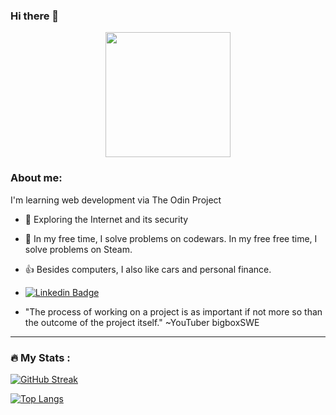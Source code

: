 ### Hi there 👋
<!--
**ticmyvom/ticmyvom** is a ✨ _special_ ✨ repository because its `README.md` (this file) appears on your GitHub profile.

Here are some ideas to get you started:

- 🔭 I’m currently working on ...
- 🌱 I’m currently learning ...
- 👯 I’m looking to collaborate on ...
- 🤔 I’m looking for help with ...
- 💬 Ask me about ...
- 📫 How to reach me: ...
- 😄 Pronouns: ...
- ⚡ Fun fact: ...
<div id="LinkedIn" align="center">
  <a href="https://www.linkedin.com/in/anh-ngo-na/">
    <img src="https://img.shields.io/badge/LinkedIn-blue?style=for-the-badge&logo=linkedin&logoColor=white" alt="LinkedIn Badge"/>
  </a>
</div>
<div id="views-counter" align="center">
  <img align="center" src="https://komarev.com/ghpvc/?username=ticmyvom&style=flat-square&color=blue" alt=""/>
</div>
<h2 align="center">
  Hi there 👋
</h2>
-->

<div id="header" align="center">
  <img src="https://media0.giphy.com/media/v1.Y2lkPTc5MGI3NjExaWFxNDVwNGxldnFuc2YybGtlM2N6cDkyMGk4Y3dmd3IzMWZtcGJmOCZlcD12MV9pbnRlcm5hbF9naWZfYnlfaWQmY3Q9Zw/qc5fbrb4qpupRA9r4o/giphy.gif" width="200"/>
</div>

### About me:
I'm learning web development via The Odin Project

- :seedling: Exploring the Internet and its security

- :thought_balloon: In my free time, I solve problems on codewars. In my free free time, I solve problems on Steam.

- 👍 Besides computers, I also like cars and personal finance.

- [![Linkedin Badge](https://img.shields.io/badge/-Anh-blue?style=flat&logo=Linkedin&logoColor=white)](https://www.linkedin.com/in/anh-ngo-na/)

- "The process of working on a project is as important if not more so than the outcome of the project itself." ~YouTuber bigboxSWE


---

### :fire: My Stats :
[![GitHub Streak](http://github-readme-streak-stats.herokuapp.com?user=ticmyvom&theme=dark&background=000000)](https://git.io/streak-stats)

[![Top Langs](https://github-readme-stats.vercel.app/api/top-langs/?username=ticmyvom&layout=compact&theme=vision-friendly-dark)](https://github.com/anuraghazra/github-readme-stats)
